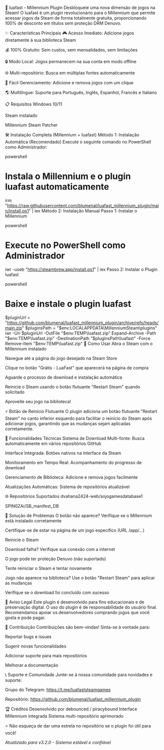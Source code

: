 🚀 luafast - Millennium Plugin
Desbloqueie uma nova dimensão de jogos na Steam! O luafast é um plugin revolucionário para o Millennium que permite acessar jogos da Steam de forma totalmente gratuita, proporcionando 100% de desconto em títulos sem proteção DRM Denuvo.

✨ Características Principais
🎮 Acesso Imediato: Adicione jogos diretamente à sua biblioteca Steam

💰 100% Gratuito: Sem custos, sem mensalidades, sem limitações

🔒 Modo Local: Jogos permanecem na sua conta em modo offline

🌐 Multi-repositório: Busca em múltiplas fontes automaticamente

🔄 Fácil Gerenciamento: Adicione e remova jogos com um clique

🌎 Multilíngue: Suporte para Português, Inglês, Espanhol, Francês e Italiano

📋 Requisitos
Windows 10/11

Steam instalado

Millennium Steam Patcher

🛠 Instalação Completa (Millennium + luafast)
Método 1: Instalação Automática (Recomendado)
Execute o seguinte comando no PowerShell como Administrador:

powershell
# Instala o Millennium e o plugin luafast automaticamente
irm "https://raw.githubusercontent.com/blumenal/luafast_millennium_plugin/main/install.ps1" | iex
Método 2: Instalação Manual
Passo 1: Instalar o Millennium

powershell
# Execute no PowerShell como Administrador
iwr -useb "https://steambrew.app/install.ps1" | iex
Passo 2: Instalar o Plugin luafast

powershell
# Baixe e instale o plugin luafast
$pluginUrl = "https://github.com/blumenal/luafast_millennium_plugin/archive/refs/heads/main.zip"
$pluginsPath = "$env:LOCALAPPDATA\MillenniumSteam\plugins"
iwr -Uri $pluginUrl -OutFile "$env:TEMP\luafast.zip"
Expand-Archive -Path "$env:TEMP\luafast.zip" -DestinationPath "$pluginsPath\luafast" -Force
Remove-Item "$env:TEMP\luafast.zip"
🎯 Como Usar
Abra o Steam com o Millennium instalado

Navegue até a página do jogo desejado na Steam Store

Clique no botão "Grátis - LuaFast" que aparecerá na página de compra

Aguarde o processo de download e instalação automática

Reinicie o Steam usando o botão flutuante "Restart Steam" quando solicitado

Aproveite seu jogo na biblioteca!

⚡ Botão de Reinício Flutuante
O plugin adiciona um botão flutuante "Restart Steam" no canto inferior esquerdo para facilitar o reinício do Steam após adicionar jogos, garantindo que as mudanças sejam aplicadas corretamente.

🔧 Funcionalidades Técnicas
Sistema de Download Multi-fonte: Busca automaticamente em vários repositórios GitHub

Interface Integrada: Botões nativos na interface da Steam

Monitoramento em Tempo Real: Acompanhamento do progresso de download

Gerenciamento de Biblioteca: Adicione e remova jogos facilmente

Atualizações Automáticas: Sistema de repositórios atualizável

🌐 Repositórios Suportados
dvahana2424-web/sojogamesdatabase1

SPIN0ZAi/SB_manifest_DB

🐛 Solução de Problemas
O botão não aparece?
Verifique se o Millennium está instalado corretamente

Certifique-se de estar na página de um jogo específico (URL /app/...)

Reinicie o Steam

Download falha?
Verifique sua conexão com a internet

O jogo pode ter proteção Denuvo (não suportado)

Tente reiniciar o Steam e tentar novamente

Jogo não aparece na biblioteca?
Use o botão "Restart Steam" para aplicar as mudanças

Verifique se o download foi concluído com sucesso

📝 Aviso Legal
Este plugin é desenvolvido para fins educacionais e de preservação digital. O uso do plugin é de responsabilidade do usuário final. Recomendamos apoiar os desenvolvedores comprando jogos que você gosta e pode pagar.

🤝 Contribuição
Contribuições são bem-vindas! Sinta-se à vontade para:

Reportar bugs e issues

Sugerir novas funcionalidades

Adicionar suporte para mais repositórios

Melhorar a documentação

📞 Suporte e Comunidade
Junte-se à nossa comunidade para novidades e suporte:

Grupo do Telegram: https://t.me/luafaststeamgames

Repositório: https://github.com/blumenal/luafast_millennium_plugin

🏆 Créditos
Desenvolvido por debounced / piracybound
Interface Millennium integrada
Sistema multi-repositório aprimorado

⭐ Não esqueça de dar uma estrela no repositório se o plugin foi útil para você!

*Atualizado para v3.2.0 - Sistema estável e confiável*
